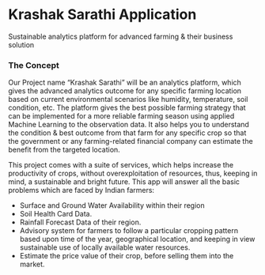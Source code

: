 # Krashak Sarathi Application
Sustainable analytics platform for advanced farming & their business solution

### The Concept
Our Project name “Krashak Sarathi” will be an analytics platform, which gives the advanced analytics outcome for any specific farming location based on current environmental scenarios like humidity, temperature, soil condition, etc. The platform gives the best possible farming strategy that can be implemented for a more reliable farming season using applied Machine Learning to the observation data. It also helps you to understand the condition & best outcome from that farm for any specific crop so that the government or any farming-related financial company can estimate the benefit from the targeted location. 

This project comes with a suite of services, which helps increase the productivity of crops, without overexploitation of resources, thus, keeping in mind, a sustainable and bright future. This app will answer all the basic problems which are faced by Indian farmers:

- Surface and Ground Water Availability within their region
- Soil Health Card Data.
- Rainfall Forecast Data of their region.
- Advisory system for farmers to follow a particular cropping pattern based upon time of the year, geographical location, and keeping in view sustainable use of locally available water resources.
- Estimate the price value of their crop, before selling them into the market.

